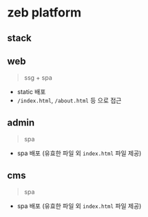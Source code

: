 # zeb platform

## stack

## web
> ssg + spa
- static 배포
- `/index.html`, `/about.html` 등 으로 접근

## admin
> spa
- spa 배포 (유효한 파일 외 `index.html` 파일 제공)

## cms
> spa
- spa 배포 (유효한 파일 외 `index.html` 파일 제공)